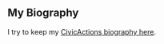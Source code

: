
## My Biography

I try to keep my [CivicActions biography here](https://docs.google.com/document/d/1HhOcterTN5OfNKMe8uZbndTzT0_4r9m1sTXQN7F4BPs/edit?tab=t.0).
